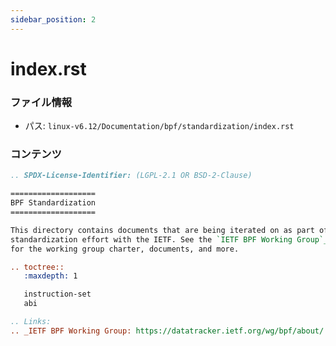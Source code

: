 ```yaml
---
sidebar_position: 2
---
```

# index.rst

### ファイル情報

- パス: `linux-v6.12/Documentation/bpf/standardization/index.rst`

### コンテンツ

```rst
.. SPDX-License-Identifier: (LGPL-2.1 OR BSD-2-Clause)

===================
BPF Standardization
===================

This directory contains documents that are being iterated on as part of the BPF
standardization effort with the IETF. See the `IETF BPF Working Group`_ page
for the working group charter, documents, and more.

.. toctree::
   :maxdepth: 1

   instruction-set
   abi

.. Links:
.. _IETF BPF Working Group: https://datatracker.ietf.org/wg/bpf/about/

```
